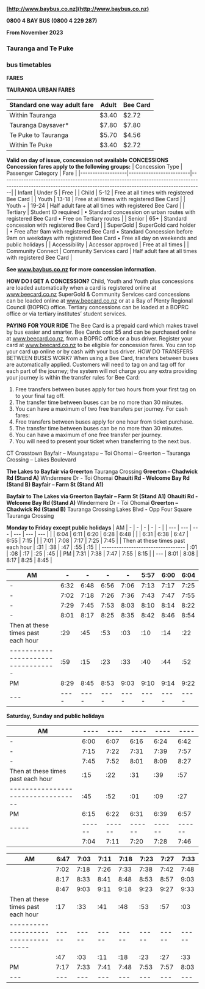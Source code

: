 **[http://www.baybus.co.nz](http://www.baybus.co.nz)**

**0800 4 BAY BUS (0800 4 229 287)**

**From November 2023**

### Tauranga and Te Puke

### bus timetables

**FARES**

**TAURANGA URBAN FARES**

| Standard one way adult fare | Adult | Bee Card |
| --------------------------- | ----- | -------- |
| Within Tauranga             | $3.40 | $2.72    |
| Tauranga Daysaver\*         | $7.80 | $7.80    |
| Te Puke to Tauranga         | $5.70 | $4.56    |
| Within Te Puke              | $3.40 | $2.72    |

**Valid on day of issue, concession not available**
**CONCESSIONS**
**Concession fares apply to the following groups:**
| Concession Type | Passenger Category | Fare |
|-------------------|-------------------------|----------------------------------------------------------------------------------------------------------------------------------------------------------------|
| Infant | Under 5 | Free |
| Child | 5-12 | Free at all times with registered Bee Card |
| Youth | 13-18 | Free at all times with registered Bee Card |
| Youth + | 19-24 | Half adult fare at all times with registered Bee Card |
| Tertiary | Student ID required | • Standard concession on urban routes with registered Bee Card • Free on Tertiary routes |
| Senior | 65+ | Standard concession with registered Bee Card |
| SuperGold | SuperGold card holder | • Free after 9am with registered Bee Card • Standard Concession before 9am on weekdays with registered Bee Card • Free all day on weekends and public holidays |
| Accessibility | Accessor approved | Free at all times |
| Community Connect | Community Services card | Half adult fare at all times with registered Bee Card |

**See www.baybus.co.nz for more concession information.**

**HOW DO I GET A CONCESSION?**
Child, Youth and Youth plus concessions are loaded automatically when a card is registered online at www.beecard.co.nz
SuperGold & Community Services card
concessions can be loaded online at
www.beecard.co.nz or at a Bay of Plenty Regional Council (BOPRC) office.
Tertiary concessions can be loaded at a BOPRC office or via tertiary institutes’ student services.

**PAYING FOR YOUR RIDE**
The Bee Card is a prepaid card which makes travel by bus easier and smarter. Bee Cards cost $5 and can be purchased online at www.beecard.co.nz, from a BOPRC office or a
bus driver. Register your card at www.beecard.co.nz to
be eligible for concession fares. You can top your card up online or by cash with your bus driver.
HOW DO TRANSFERS BETWEEN BUSES WORK?
When using a Bee Card, transfers between buses are automatically applied. Customers will need to tag on and tag off for each part of the journey; the system will not charge you any extra providing your journey is within the transfer rules for Bee Card:

1. Free transfers between buses apply for two hours from your first tag on to your final tag off.
2. The transfer time between buses can be no more than 30 minutes.
3. You can have a maximum of two free transfers per journey.
   For cash fares:
4. Free transfers between buses apply for one hour from
   ticket purchase.
5. The transfer time between buses can be no more than 30 minutes.
6. You can have a maximum of one free transfer per journey.
7. You will need to present your ticket when transferring to the next bus.

CT
Crosstown
Bayfair – Maungatapu – Toi Ohomai – Greerton – Tauranga Crossing – Lakes Boulevard

**The Lakes to Bayfair via Greerton**
Tauranga Crossing
**Greerton – Chadwick Rd (Stand A)**
Windermere Dr - Toi Ohomai
**Ohauiti Rd - Welcome Bay Rd (Stand B)**
**Bayfair – Farm St (Stand A1)**

**Bayfair to The Lakes via Greerton**
**Bayfair – Farm St (Stand A1)**
**Ohauiti Rd - Welcome Bay Rd (Stand A)**
Windermere Dr - Toi Ohomai
**Greerton – Chadwick Rd (Stand B)**
Tauranga Crossing
Lakes Blvd - Opp Four Square
Tauranga Crossing

**Monday to Friday except public holidays**
| AM | - | - | - | - | - |
| --- | --- | --- | --- | --- | --- |
| | 6:04 | 6:11 | 6:20 | 6:28 | 6:48 |
| | 6:31 | 6:38 | 6:47 | 6:55 | 7:15 |
| | 7:01 | 7:08 | 7:17 | 7:25 | 7:45 |
| Then at these times past each hour | :31 | :38 | :47 | :55 | :15 |
| ---------------------------------- | :01 | :08 | :17 | :25 | :45 |
| PM | 7:31 | 7:38 | 7:47 | 7:55 | 8:15 |
| --- | 8:01 | 8:08 | 8:17 | 8:25 | 8:45 |

| AM                                 | -    | -    | -    | -    | 5:57 | 6:00 | 6:04 |
| ---------------------------------- | ---- | ---- | ---- | ---- | ---- | ---- | ---- |
| -                                  | 6:32 | 6:48 | 6:56 | 7:06 | 7:13 | 7:17 | 7:25 |
| -                                  | 7:02 | 7:18 | 7:26 | 7:36 | 7:43 | 7:47 | 7:55 |
| -                                  | 7:29 | 7:45 | 7:53 | 8:03 | 8:10 | 8:14 | 8:22 |
| -                                  | 8:01 | 8:17 | 8:25 | 8:35 | 8:42 | 8:46 | 8:54 |
| Then at these times past each hour | :29  | :45  | :53  | :03  | :10  | :14  | :22  |
| ---------------------------------- | :59  | :15  | :23  | :33  | :40  | :44  | :52  |
| PM                                 | 8:29 | 8:45 | 8:53 | 9:03 | 9:10 | 9:14 | 9:22 |
| ---                                | ---- | ---- | ---- | ---- | ---- | ---- | ---- |

**Saturday, Sunday and public holidays**

| AM                                 | ----   | ----   | ----   | ----   | ----   |
| ---------------------------------- | ------ | ------ | ------ | ------ | ------ |
| -                                  | 6:00   | 6:07   | 6:16   | 6:24   | 6:42   |
| -                                  | 7:15   | 7:22   | 7:31   | 7:39   | 7:57   |
| -                                  | 7:45   | 7:52   | 8:01   | 8:09   | 8:27   |
| Then at these times past each hour | :15    | :22    | :31    | :39    | :57    |
| ---------------------------------- | :45    | :52    | :01    | :09    | :27    |
| PM                                 | 6:15   | 6:22   | 6:31   | 6:39   | 6:57   |
| -----                              | ------ | ------ | ------ | ------ | ------ |
|                                    | 7:04   | 7:11   | 7:20   | 7:28   | 7:46   |

| AM                                  | 6:47  | 7:03  | 7:11  | 7:18  | 7:23  | 7:27  | 7:33  |
| ----------------------------------- | ----- | ----- | ----- | ----- | ----- | ----- | ----- |
|                                     | 7:02  | 7:18  | 7:26  | 7:33  | 7:38  | 7:42  | 7:48  |
|                                     | 8:17  | 8:33  | 8:41  | 8:48  | 8:53  | 8:57  | 9:03  |
|                                     | 8:47  | 9:03  | 9:11  | 9:18  | 9:23  | 9:27  | 9:33  |
| Then at these times past each hour  | :17   | :33   | :41   | :48   | :53   | :57   | :03   |
| ----------------------------------- | ----- | ----- | ----- | ----- | ----- | ----- | ----- |
|                                     | :47   | :03   | :11   | :18   | :23   | :27   | :33   |
| PM                                  | 7:17  | 7:33  | 7:41  | 7:48  | 7:53  | 7:57  | 8:03  |
| ---                                 | ---   | ---   | ---   | ---   | ---   | ---   | ---   |
